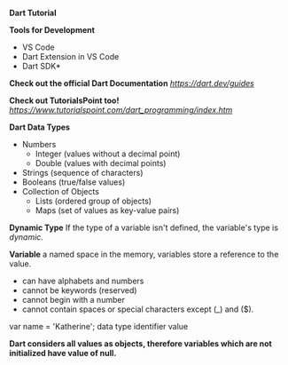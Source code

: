 **Dart Tutorial**

**Tools for Development**
- VS Code
- Dart Extension in VS Code
- Dart SDK*

**Check out the official Dart Documentation** 
*https://dart.dev/guides*

**Check out TutorialsPoint too!**
*https://www.tutorialspoint.com/dart_programming/index.htm*

**Dart Data Types**
- Numbers
    - Integer (values without a decimal point)
    - Double (values with decimal points)
- Strings (sequence of characters)
- Booleans (true/false values)
- Collection of Objects
    - Lists (ordered group of objects)
    - Maps (set of values as key-value pairs)

**Dynamic Type**
If the type of a variable isn't defined, the variable's type is *dynamic*.

**Variable**
a named space in the memory, variables store a reference to the value. 
- can have alphabets and numbers
- cannot be keywords (reserved)
- cannot begin with a number
- cannot contain spaces or special characters except (_) and ($).

var         name        =   'Katherine';
data type   identifier      value

**Dart considers all values as objects, therefore variables which are not initialized have value of null.**








